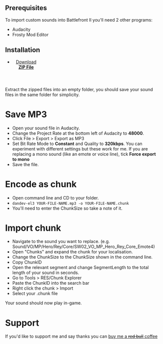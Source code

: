 ## Prerequisites

To import custom sounds into Battlefront II you'll need 2 other programs:
- Audacity
- Frosty Mod Editor

## Installation
<header style="position: relative; float: none;">
  <ul>
    <li style="width: 89px; border-right: 0px;"><a href="https://github.com/DanielElam/bf2-sound-import/releases/download/1.0/dandev-el3.zip">Download <strong>ZIP File</strong></a></li>
  </ul>
</header>

Extract the zipped files into an empty folder, you should save your sound files in the same folder for simplicity.

# Save MP3
* Open your sound file in Audacity.
* Change the Project Rate at the bottom left of Audacity to **48000**.
* Click File > Export > Export as MP3
* Set Bit Rate Mode to **Constant** and Quality to **320kbps**. You can experiment with different settings but these work for me.
If you are replacing a mono sound (like an emote or voice line), tick **Force export to mono**
* Save the file.

# Encode as chunk
* Open command line and CD to your folder.
* `dandev-el3 YOUR-FILE-NAME.mp3 -o YOUR-FILE-NAME.chunk`
* You'll need to enter the ChunkSize so take a note of it.

# Import chunk
* Navigate to the sound you want to replace. (e.g. Sound/VO/MP/Hero/Rey/Core/SW02_VO_MP_Hero_Rey_Core_Emote4)
* Open "Chunks" and expand the chunk for your localisation. 
* Change the ChunkSize to the ChunkSize shown in the command line.
* Copy ChunkID
* Open the relevant segment and change SegmentLength to the total length of your sound in seconds.
* Go to Tools > RES/Chunk Explorer
* Paste the ChunkID into the search bar
* Right click the chunk > Import
* Select your .chunk file

Your sound should now play in-game.

# Support
If you'd like to support me and say thanks you can [buy me a ~~red bull~~ coffee](http://buymeacoff.ee/dandev)
